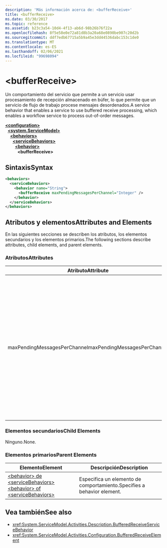 ```yaml
---
description: 'Más información acerca de: <bufferReceive>'
title: <bufferReceive>
ms.date: 03/30/2017
ms.topic: reference
ms.assetid: b23c3a54-10d4-4f13-ab6d-98b26b76f22a
ms.openlocfilehash: 8f5e58e0e72a81d8b3a20a68e0890be907c20d2b
ms.sourcegitcommit: ddf7edb67715a5b9a45e3dd44536dabc153c1de0
ms.translationtype: MT
ms.contentlocale: es-ES
ms.lasthandoff: 02/06/2021
ms.locfileid: "99698094"
---
```

# \<bufferReceive>

<span data-ttu-id="366b1-102">Un comportamiento del servicio que permite a un servicio usar procesamiento de recepción almacenado en búfer, lo que permite que un servicio de flujo de trabajo procese mensajes desordenados.</span><span class="sxs-lookup"><span data-stu-id="366b1-102">A service behavior that enables a service to use buffered receive processing, which enables a workflow service to process out-of-order messages.</span></span>  
  
[**\<configuration>**](../configuration-element.md)\
&nbsp;&nbsp;[**\<system.ServiceModel>**](system-servicemodel-of-workflow.md)\
&nbsp;&nbsp;&nbsp;&nbsp;[**\<behaviors>**](behaviors-of-workflow.md)\
&nbsp;&nbsp;&nbsp;&nbsp;&nbsp;&nbsp;[**\<serviceBehaviors>**](servicebehaviors-of-workflow.md)\
&nbsp;&nbsp;&nbsp;&nbsp;&nbsp;&nbsp;&nbsp;&nbsp;[**\<behavior>**](behavior-of-servicebehaviors-of-workflow.md)\
&nbsp;&nbsp;&nbsp;&nbsp;&nbsp;&nbsp;&nbsp;&nbsp;&nbsp;&nbsp;**\<bufferReceive>**  
  
## <a name="syntax"></a><span data-ttu-id="366b1-103">Sintaxis</span><span class="sxs-lookup"><span data-stu-id="366b1-103">Syntax</span></span>  
  
```xml  
<behaviors>
  <serviceBehaviors>
    <behavior name="String">
      <bufferReceive maxPendingMessagesPerChannel="Integer" />
    </behavior>
  </serviceBehaviors>
</behaviors>  
```  
  
## <a name="attributes-and-elements"></a><span data-ttu-id="366b1-104">Atributos y elementos</span><span class="sxs-lookup"><span data-stu-id="366b1-104">Attributes and Elements</span></span>  

 <span data-ttu-id="366b1-105">En las siguientes secciones se describen los atributos, los elementos secundarios y los elementos primarios.</span><span class="sxs-lookup"><span data-stu-id="366b1-105">The following sections describe attributes, child elements, and parent elements.</span></span>  
  
### <a name="attributes"></a><span data-ttu-id="366b1-106">Atributos</span><span class="sxs-lookup"><span data-stu-id="366b1-106">Attributes</span></span>  
  
|<span data-ttu-id="366b1-107">Atributo</span><span class="sxs-lookup"><span data-stu-id="366b1-107">Attribute</span></span>|<span data-ttu-id="366b1-108">Descripción</span><span class="sxs-lookup"><span data-stu-id="366b1-108">Description</span></span>|  
|---------------|-----------------|  
|<span data-ttu-id="366b1-109">maxPendingMessagesPerChannel</span><span class="sxs-lookup"><span data-stu-id="366b1-109">maxPendingMessagesPerChannel</span></span>|<span data-ttu-id="366b1-110">Un entero que especifica el número máximo de mensajes pendientes permitido en cada canal.</span><span class="sxs-lookup"><span data-stu-id="366b1-110">An integer that specifies the maximum number of pending messages allowed for each channel.</span></span> <span data-ttu-id="366b1-111">El valor predeterminado es 512.</span><span class="sxs-lookup"><span data-stu-id="366b1-111">The default value is 512.</span></span> <span data-ttu-id="366b1-112">Esta propiedad limita el número de mensajes desordenados que pueden recibirse en un servicio de flujo de trabajo.</span><span class="sxs-lookup"><span data-stu-id="366b1-112">This property limits the number of out-of-order messages that can be received by a workflow service.</span></span>|  
  
### <a name="child-elements"></a><span data-ttu-id="366b1-113">Elementos secundarios</span><span class="sxs-lookup"><span data-stu-id="366b1-113">Child Elements</span></span>  

 <span data-ttu-id="366b1-114">Ninguno.</span><span class="sxs-lookup"><span data-stu-id="366b1-114">None.</span></span>  
  
### <a name="parent-elements"></a><span data-ttu-id="366b1-115">Elementos primarios</span><span class="sxs-lookup"><span data-stu-id="366b1-115">Parent Elements</span></span>  
  
|<span data-ttu-id="366b1-116">Elemento</span><span class="sxs-lookup"><span data-stu-id="366b1-116">Element</span></span>|<span data-ttu-id="366b1-117">Descripción</span><span class="sxs-lookup"><span data-stu-id="366b1-117">Description</span></span>|  
|-------------|-----------------|  
|[<span data-ttu-id="366b1-118">\<behavior> de \<serviceBehaviors></span><span class="sxs-lookup"><span data-stu-id="366b1-118">\<behavior> of \<serviceBehaviors></span></span>](behavior-of-servicebehaviors-of-workflow.md)|<span data-ttu-id="366b1-119">Especifica un elemento de comportamiento.</span><span class="sxs-lookup"><span data-stu-id="366b1-119">Specifies a behavior element.</span></span>|  
  
## <a name="see-also"></a><span data-ttu-id="366b1-120">Vea también</span><span class="sxs-lookup"><span data-stu-id="366b1-120">See also</span></span>

- <xref:System.ServiceModel.Activities.Description.BufferedReceiveServiceBehavior>
- <xref:System.ServiceModel.Activities.Configuration.BufferedReceiveElement>
